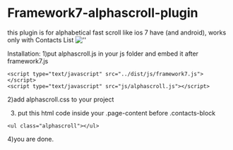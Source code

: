 Framework7-alphascroll-plugin
=============================

this plugin is for alphabetical fast scroll like ios 7 have (and android), works only with Contacts List
![''](http://i58.tinypic.com/2608tmo.jpg)


Installation:
1)put alphascroll.js in your js folder and embed it after framework7.js
````
<script type="text/javascript" src="../dist/js/framework7.js"></script>
<script type="text/javascript" src="js/alphascroll.js"></script>
````


2)add alphascroll.css to your project


3) put this html code inside your .page-content before .contacts-block
````
<ul class="alphascroll"></ul>
````

4)you are done.
